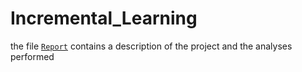 # Incremental_Learning
the file [`Report`](./Report.pdf) contains a description of the project and the analyses performed

